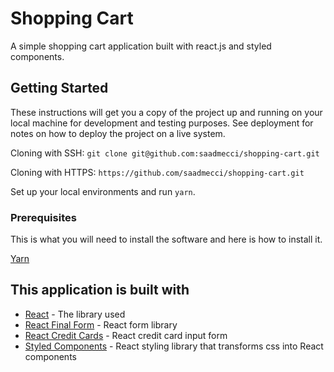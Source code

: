 # Shopping Cart
A simple shopping cart application built with react.js and styled components.
## Getting Started
These instructions will get you a copy of the project up and running on your local machine for development and testing purposes. See deployment for notes on how to deploy the project on a live system.

Cloning with SSH: `git clone git@github.com:saadmecci/shopping-cart.git`

Cloning with HTTPS: `https://github.com/saadmecci/shopping-cart.git`

Set up your local environments and run `yarn`.

### Prerequisites

This is what you will need to install the software and here is how to install it.

[Yarn](https://classic.yarnpkg.com/en/docs/install/#mac-stable)

## This application is built with

* [React](https://reactjs.org) - The library used
* [React Final Form](https://final-form.org/react) - React form library
* [React Credit Cards](https://www.npmjs.com/package/react-credit-cards) - React credit card input form
* [Styled Components](https://styled-components.com) - React styling library that transforms css into React components